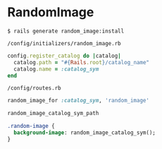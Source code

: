 # RandomImage

```console
$ rails generate random_image:install
```

`/config/initializers/random_image.rb`

```ruby
config.register_catalog do |catalog|
  catalog.path = "#{Rails.root}/catalog_name"
  catalog.name = :catalog_sym
end
```

`/config/routes.rb`

```ruby
random_image_for :catalog_sym, 'random_image'
```

```ruby
random_image_catalog_sym_path
```

```sass
.random-image {
  background-image: random_image_catalog_sym();
}
